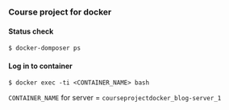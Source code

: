 ### Course project for docker

#### Status check
```
$ docker-domposer ps
```

#### Log in to container
```
$ docker exec -ti <CONTAINER_NAME> bash 
```

`CONTAINER_NAME` for server = `courseprojectdocker_blog-server_1`
